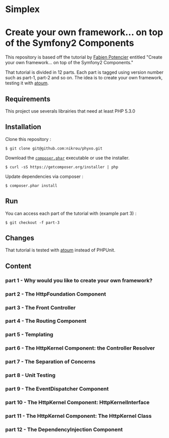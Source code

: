 Simplex
=======

# Create your own framework... on top of the Symfony2 Components

This repository is based off the tutorial by [Fabien Potencier](https://github.com/fabpot) entitled "Create your own framework... on top of the Symfony2 Components."

That tutorial is divided in 12 parts. Each part is tagged using version number such as part-1, part-2 and so on.
The idea is to create your own framework, testing it with [atoum](https://github.com/atoum/atoum).

Requirements
------------

This project use severals librairies that need at least PHP 5.3.0

Installation
------------

Clone this repository :
```
$ git clone git@github.com:nikrou/phyxo.git
```

Download the [`composer.phar`](https://getcomposer.org/composer.phar) executable or use the installer.

```
$ curl -sS https://getcomposer.org/installer | php
```

Update dependencies via composer :
```
$ composer.phar install
```

Run
---

You can access each part of the tutorial with (example part 3) :
```
$ git checkout -f part-3
```

Changes
-------

That tutorial is tested with [atoum](https://github.com/atoum/atoum) instead of PHPUnit.


Content
-------
### part 1 - Why would you like to create your own framework?

### part 2 - The HttpFoundation Component

### part 3 - The Front Controller

### part 4 - The Routing Component

### part 5 - Templating

### part 6 - The HttpKernel Component: the Controller Resolver

### part 7 - The Separation of Concerns

### part 8 - Unit Testing

### part 9 - The EventDispatcher Component

### part 10 - The HttpKernel Component: HttpKernelInterface

### part 11 - The HttpKernel Component: The HttpKernel Class

### part 12 - The DependencyInjection Component
